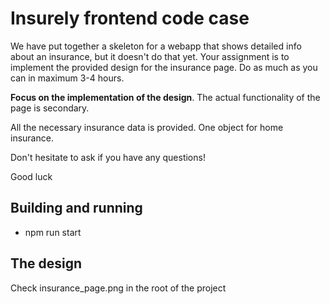 # Insurely frontend code case

We have put together a skeleton for a webapp that shows detailed info about an insurance, but it doesn't do that yet.
Your assignment is to implement the provided design for the insurance page. Do as much as you can in maximum 3-4 hours.

**Focus on the implementation of the design**. The actual functionality of the page is secondary.

All the necessary insurance data is provided. One object for home insurance.

Don't hesitate to ask if you have any questions!

Good luck

## Building and running

- npm run start

## The design

Check insurance_page.png in the root of the project
